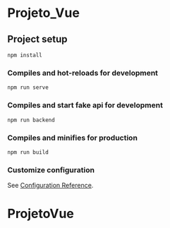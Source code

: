 # Projeto_Vue

## Project setup
```
npm install
```

### Compiles and hot-reloads for development
```
npm run serve
```
### Compiles and start fake api for development
```
npm run backend
```

### Compiles and minifies for production
```
npm run build
```

### Customize configuration
See [Configuration Reference](https://cli.vuejs.org/config/).
# ProjetoVue


